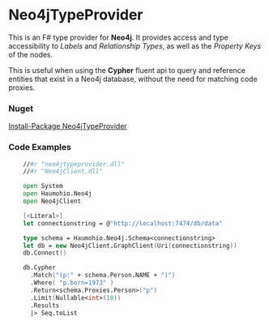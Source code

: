 # Neo4jTypeProvider


This is an F# type provider for **Neo4j**.  It provides access and type accessibility
to *Labels* and *Relationship Types*, as well as the *Property Keys* of
the nodes.

This is useful when using the **Cypher** fluent api to query and reference
entities that exist in a Neo4j database, without the need for matching code proxies.

### Nuget

[Install-Package Neo4jTypeProvider](https://nuget.org/packages/Neo4jTypeProvider)

### Code Examples
```fsharp
    //#r "neo4jtypeprovider.dll"
    //#r "Neo4jClient.dll"

    open System
    open Haumohio.Neo4j
    open Neo4jClient

    [<Literal>]
    let connectionstring = @"http://localhost:7474/db/data"

    type schema = Haumohio.Neo4j.Schema<connectionstring>
    let db = new Neo4jClient.GraphClient(Uri(connectionstring))
    db.Connect()

    db.Cypher
      .Match("(p:" + schema.Person.NAME + ")")
      .Where( "p.born=1973" )
      .Return<schema.Proxies.Person>("p")
      .Limit(Nullable<int>(10))
      .Results
      |> Seq.toList
```
